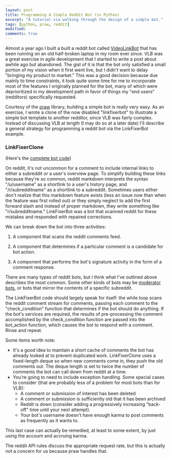```yaml
---
layout: post
title: Programming A Simple Reddit Bot (in Python)
excerpt: "A tutorial via walking through the design of a simple bot."
tags: [python, praw, reddit]
modified:
comments: true
---
```


Almost a year ago I built a built a reddit bot called [VideoLinkBot](http://www.reddit.com/user/videolinkbot) that has been running on an old half-broken laptop in my room ever since. VLB was a great exercise in agile development that I started to write a post about awhile ago but abandoned. The gist of it is that the bot only satisfied a small portion of my vision when it first went live, but I didn't want to delay "bringing my product to market." This was a good decision because due mainly to time constraints, it took quite some time for me to incorporate most of the features I originally planned for the bot, many of which were deprioritized in my development path in favor of things my "end users" (redditors) specifically requested.

Courtesy of the [praw](https://praw.readthedocs.org/en/latest/) library, building a simple bot is really very easy. As an exercise, I wrote a clone of the now disabled "linkfixerbot" to illustrate a simple bot template to another redditor, since VLB was fairly complex. Instead of discussing VLB at length (I may do so at a later date) I'll describe a general strategy for programming a reddit bot via the LinkFixerBot example.

### LinkFixerClone

(Here's the [complete bot code](https://gist.github.com/dmarx/5550922))

On reddit, it's not uncommon for a comment to include internal links to either a subreddit or a user's overview page. To simplify building these links because they're so common, reddit markdown interprets the syntax "/u/username" as a shortlink to a user's history page, and "/r/subredditname" as a shortlink to a subreddit. Sometimes users either don't realize that this markdown feature exists (less an issue now than when the feature was first rolled out) or they simply neglect to add the first forward slash and instead of proper markdown, they write something like "r/subredditname." LinkFixerBot was a bot that scanned reddit for these mistakes and responded with repaired corrections.

We can break down the bot into three activities:

1. A component that scans the reddit comments feed.

2. A component that determines if a particular comment is a candidate for bot action.

3. A component that performs the bot's signature activity in the form of a comment response.

There are many types of reddit bots, but I think what I've outlined above describes the most common. Some other kinds of bots may be [moderator bots](https://github.com/Deimos/AutoModerator), or bots that mirror the contents of a specific subreddit.

The LinkFixerBot code should largely speak for itself: the while loop scans the reddit comment stream for comments, passing each comment to the "check_condition" function that determines if the bot should do anything. If the bot's services are required, the results of pre-processing the comment accomplished by the check_condition function are passed into the bot_action function, which causes the bot to respond with a comment. Rinse and repeat.

Some items worth note:

* It's a good idea to maintain a short cache of comments the bot has already looked at to prevent duplicated work. LinkFixerClone uses a fixed-length deque so when new comments come in, they push the old comments out. The deque length is set to twice the number of comments the bot can call down from reddit at a time.
* You're going to need to include exception handling. Some special cases to consider (that are probably less of a problem for most bots than for VLB):
  * A comment or submission of interest has been deleted
  * A comment or submission is sufficiently old that it has been archived
  * Reddit is down (consider adding a progressively increasing "back-off" time until your next attempt).
  * Your bot's username doesn't have enough karma to post comments as frequently as it wants to.

This last case can actually be remedied, at least to some extent, by just using the account and accruing karma.

The reddit API rules discuss the appropriate request rate, but this is actually not a concern for us because praw handles that.